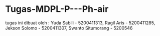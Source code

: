 # Tugas-MDPL-P---Ph-air
tugas ini dibuat oleh : Yuda Sabili - 5200411313, Ragil Aris - 5200411285, Jekson Solomo - 5200411307, Swanto Situmorang - 5200546
